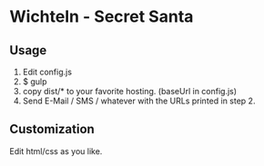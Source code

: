 # Wichteln - Secret Santa

## Usage

1. Edit config.js
2. $ gulp
3. copy dist/* to your favorite hosting. (baseUrl in config.js)
4. Send E-Mail / SMS / whatever with the URLs printed in step 2.

## Customization

Edit html/css as you like.
